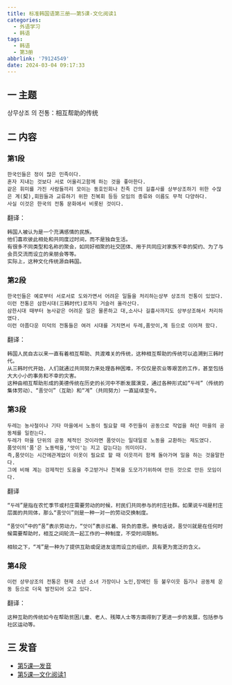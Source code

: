 ```yaml
---
title: 标准韩国语第三册——第5课-文化阅读1
categories:
  - 外语学习
  - 韩语
tags:
  - 韩语
  - 第3册
abbrlink: '79124549'
date: 2024-03-04 09:17:33
---
```

## 一 主题

상무상조 의 전통：相互帮助的传统

<!--more-->

## 二 内容

### 第1段
```
한국인들은 정이 많은 민족이다.
혼자 지내는 것보다 서로 어울리고함께 하는 것을 좋아한다.
같은 휘미를 가진 사람들끼리 모이는 동호인회나 친족 간의 길흉사를 상부상조하기 위한 수많은 계(契),회원들과 교류하기 위한 친복회 등등 모임의 종류와 이름도 무척 다양하다.
사실 이것은 한국의 전통 문화에서 비롯된 것이다.
```

<!--more-->

翻译：

```
韩国人被认为是一个充满感情的民族。
他们喜欢彼此相处和共同度过时间，而不是独自生活。
有很多不同类型和名称的聚会，如同好相聚的社交团体、用于共同应对家族不幸的契约、为了与会员交流而设立的亲朋会等等。
实际上，这种文化传统源自韩国。
```

### 第2段

```
한국인들은 예로부터 서로서로 도와가면서 어려운 일들을 처리하는상부 상조의 전통이 있었다.
이런 전통은 삼한시대(三韩时代)로까지 거슬러 올라산다.
삼한시대 때부터 농사같은 어려운 일은 물론하고 대,소사나 길흉사까지도 상부상조해서 처리하였다.
이런 아픔다운 미덕의 전통들은 여러 시대를 거치면서 두레,품앗이,계 등으로 이어져 왔다.
```

翻译：

```
韩国人民自古以来一直有着相互帮助、共渡难关的传统，这种相互帮助的传统可以追溯到三韩时代。
从三韩时代开始，人们就通过共同努力来处理各种困难，不仅仅是农业等艰苦的工作，甚至包括大大小小的事务和不幸的灾害。
这种由相互帮助形成的美德传统在历史的长河中不断发展演变，通过各种形式如“두레”（传统的集体劳动）、“품앗이”（互助）和“계”（共同努力）一直延续至今。
```

### 第3段

```
두레는 농사철이나 기타 마을에서 노동이 필요할 때 주민들이 공동으로 작업을 하던 마을의 공동체를 일컫는다.
두레가 마을 단위의 공동 체적인 것이라면 품앗이는 일대일로 노동을 교환하는 제도였다.
품앗이의'품'은 노동력을,'앗이'는 지고 갚는다는 의미이다.
즉,품앗이는 시간에관계없이 이옷이 필요로 할 때 이읏끼리 함께 돌아가며 일을 하는 것을말한다.
그에 비해 계는 겅제적인 도움을 주고받거나 친복을 도모가기위하여 만든 것으로 만든 모임이다.
```

翻译

```
“두레”是指在农忙季节或村庄需要劳动的时候，村民们共同参与的村庄社群。如果说두레是村庄层面的共同体，那么“품앗이”则是一种一对一的劳动交换制度。

“품앗이”中的“품”表示劳动力，“앗이”表示扛着、背负的意思。换句话说，품앗이就是在任何时候需要帮助时，相互之间轮流一起工作的一种制度，不受时间限制。

相较之下，“계”是一种为了提供互助或促进友谊而设立的组织，具有更为宽泛的含义。
```

###  第4段

```
이런 상무상조의 전통은 현재 소년 소녀 가장이나 노인,장에인 등 불우이읏 돕기나 공동체 운동 등으로 더욱 발전되어 오고 있다.
```

翻译：

```
这种互助的传统如今在帮助贫困儿童、老人、残障人士等方面得到了更进一步的发展，包括参与社区运动等。
```

## 三 发音


* [第5课—发音][1]
* [第5课—文化阅读1][2]




[1]:https://biz.cli.im/Pcview?name=https%3A%2F%2Fbiz.cli.im%2Ftest%2FKR388495%3Fcoding%3DI4npGO%26qrurl%3Dhttp%253A%252F%252Fqr31.cn%252FI4npGO%26gtype%3D2&time=1
[2]:https://biz.cli.im/Pcview?name=https%3A%2F%2Fbiz.cli.im%2Ftest%2FMO388536%3Fcoding%3DIpwCRU%26qrurl%3Dhttp%253A%252F%252Fqr31.cn%252FIpwCRU%26gtype%3D2&time=1